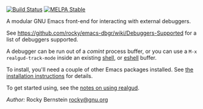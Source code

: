[![Build Status][travis-image]][travis-url]
[![MELPA Stable][melpa-image]][melpa-stable]

A modular GNU Emacs front-end for interacting with external debuggers.

See https://github.com/rocky/emacs-dbgr/wiki/Debuggers-Supported for a list of debuggers supported.

A debugger can be run out of a *comint* process buffer, or you can use a
`M-x realgud-track-mode` inside an existing [shell](http://www.gnu.org/software/emacs/manual/html_node/emacs/Shell.html), or [eshell](https://www.gnu.org/software/emacs/manual/html_mono/eshell.html) buffer.

To install, you'll need a couple of other Emacs packages installed. See
[the installation instructions](http://wiki.github.com/rocky/emacs-dbgr/how-to-install)
for details.

To get started using, see the
[notes on using realgud](http://wiki.github.com/rocky/emacs-dbgr/how-to-use).

*Author:*  Rocky Bernstein <rocky@gnu.org>

[travis-image]: https://img.shields.io/travis/rocky/emacs-dbgr.svg?style=flat-square
[travis-url]: https://travis-ci.org/rocky/emacs-dbgr
[melpa-image]: http://stable.melpa.org/packages/realgud-badge.svg
[melpa-stable]: http://stable.melpa.org/#/realgud
